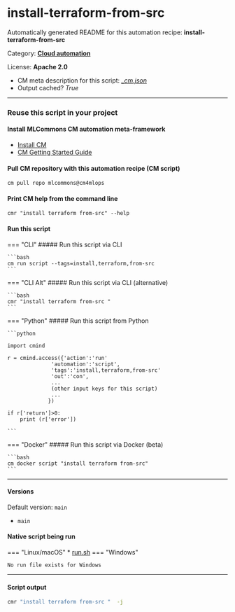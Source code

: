 # install-terraform-from-src
Automatically generated README for this automation recipe: **install-terraform-from-src**

Category: **[Cloud automation](..)**

License: **Apache 2.0**


* CM meta description for this script: *[_cm.json](https://github.com/mlcommons/cm4mlops/tree/main/script/install-terraform-from-src/_cm.json)*
* Output cached? *True*

---
### Reuse this script in your project

#### Install MLCommons CM automation meta-framework

* [Install CM](https://docs.mlcommons.org/ck/install)
* [CM Getting Started Guide](https://docs.mlcommons.org/ck/getting-started/)

#### Pull CM repository with this automation recipe (CM script)

```cm pull repo mlcommons@cm4mlops```

#### Print CM help from the command line

````cmr "install terraform from-src" --help````

#### Run this script

=== "CLI"
    ##### Run this script via CLI

    ```bash
    cm run script --tags=install,terraform,from-src 
    ```
=== "CLI Alt"
    ##### Run this script via CLI (alternative)


    ```bash
    cmr "install terraform from-src " 
    ```

=== "Python"
    ##### Run this script from Python


    ```python

    import cmind

    r = cmind.access({'action':'run'
                  'automation':'script',
                  'tags':'install,terraform,from-src'
                  'out':'con',
                  ...
                  (other input keys for this script)
                  ...
                 })

    if r['return']>0:
        print (r['error'])

    ```


=== "Docker"
    ##### Run this script via Docker (beta)

    ```bash
    cm docker script "install terraform from-src" 
    ```
___

#### Versions
Default version: `main`

* `main`

#### Native script being run
=== "Linux/macOS"
     * [run.sh](https://github.com/mlcommons/cm4mlops/tree/main/script/install-terraform-from-src/run.sh)
=== "Windows"

    No run file exists for Windows
___
#### Script output
```bash
cmr "install terraform from-src "  -j
```